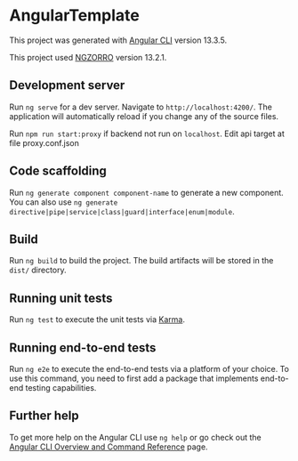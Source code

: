 # AngularTemplate

This project was generated with [Angular CLI](https://github.com/angular/angular-cli) version 13.3.5.

This project used [NGZORRO](https://ng.ant.design/docs/introduce/en) version 13.2.1.

## Development server

Run `ng serve` for a dev server. Navigate to `http://localhost:4200/`. The application will automatically reload if you change any of the source files.

Run `npm run start:proxy` if backend not run on `localhost`. Edit api target at file proxy.conf.json

## Code scaffolding

Run `ng generate component component-name` to generate a new component. You can also use `ng generate directive|pipe|service|class|guard|interface|enum|module`.

## Build

Run `ng build` to build the project. The build artifacts will be stored in the `dist/` directory.

## Running unit tests

Run `ng test` to execute the unit tests via [Karma](https://karma-runner.github.io).

## Running end-to-end tests

Run `ng e2e` to execute the end-to-end tests via a platform of your choice. To use this command, you need to first add a package that implements end-to-end testing capabilities.

## Further help

To get more help on the Angular CLI use `ng help` or go check out the [Angular CLI Overview and Command Reference](https://angular.io/cli) page.

